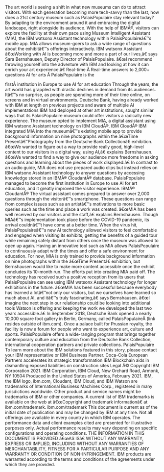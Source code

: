 ﻿The art world is seeing a shift in what new museums can do to attract visitors. With each generation becoming more tech-savvy than the last, how does a 21st century museum such as PalaisPopulaire stay relevant today? By adapting to the environment around it and embracing the digital landscape, right alongside its audience. With the help of IBMÂ®, visitors can explore the facility at their own pace using Museum Intelligent Assistant (MIA), the IBM watsonx Assistant technology within PalaisPopulaireâ€™s mobile app. MIA allows museum-goers to ask a wide range of questions about the exhibitâ€™s offerings interactively. IBM watsonx Assistant â€œWorking with AI is becoming more and more a part of our lives,â€ says Sara Bernshausen, Deputy Director of PalaisPopulaire. â€œI recommend throwing yourself into the adventure with IBM and looking at how it can enrich your art experience.â€ Real-time Â  Real-time answers to 2,000+ questions AI for arts Â  PalaisPopulaire is the

firstÂ institution in Europe to use AI for art education Through the years, the art world has grappled with drastic declines in demand from its audiences. Itâ€™s no surprise, as people are spending more of their time online, on screens and in virtual environments. Deutsche Bank, having already worked with IBM at length on previous projects and aware of multiple AI implementations IBM had deployed at other art institutions, sought similar ways that its PalaisPopulaire museum could offer visitors a radically new experience. The museum opted to implement MIA, a digital assistant using IBM watsonx Assistant technology on IBM CloudÂ®. IBM CloudÂ® IBM integrated MIA into the museumâ€™s existing mobile app to provide background information on nine photographs within the â€œTime Presentâ€”Photography from the Deutsche Bank Collectionâ€ exhibition. â€œWe wanted to figure out a way to provide really good, high-level content to our visitors in a digital way, using AI,â€ explains Bernshausen. â€œWe wanted to find a way to give our audience more freedoms in asking questions and learning about the pieces of work displayed.â€ In contrast to an audio guide, MIA does not use prepared audio clips but instead relies on IBM watsonx Assistant technology to answer questions by accessing knowledge stored in an IBMÂ® CloudantÂ® database. PalaisPopulaire managed to become the first institution in Europe to use AI for art education, and it greatly improved the visitor experience. IBMÂ® CloudantÂ® The virtual assistant comes prepared to answer over 2,000 questions through the visitorâ€™s smartphone. These questions can range from complex issues such as an artistâ€™s motivations to more basic queries such as the time and place a work was created. â€œMIA has been well received by our visitors and the staff,â€ explains Bernshausen. Though MIAâ€™s implementation took place before the COVID-19 pandemic, its arrival couldnâ€™t have come at a better time. When the virus hit, PalaisPopulaireâ€™s new AI technology allowed visitors to feel comfortable and engaged when visiting its exhibits, getting the benefits of a guided tour while remaining safely distant from others once the museum was allowed to open up again. Having an innovative tool such as MIA allows PalaisPopulaire to continuously adapt with the times and offer a safe environment for education. For now, MIA is only trained to provide background information on nine photographs within the â€œTime Presentâ€ exhibition, but Bernshausen would like to make more content accessible once the exhibit concludes its 10-month run. The efforts put into creating MIA paid off. The technology has received such a positive reception from its users that PalaisPopulaire can see using IBM watsonx Assistant technology for longer exhibitions in the future. â€œMIA has been successful because everybody has learned a lotâ€”not only our visitors, but we ourselves have learned so much about AI, and itâ€™s truly fascinating,â€ says Bernshausen. â€œI imagine the next step in our relationship could be looking into additional tools Watson is offering and keeping the work we developed the last two years accessible.â€ In September 2018, Deutsche Bank opened a nearly 10,000 square foot gallery in Berlin, Germany, called PalaisPopulaireÂ (link resides outside of ibm.com). Once a palace built for Prussian royalty, the facility is now a forum for people who want to experience art, culture and sports. PalaisPopulaire offers a wide-ranging program that brings together contemporary culture and education from the Deutsche Bank Collection, international cooperation partners and private collections. PalaisPopulaire To learn more about the IBM solutions featured in this story, please contact your IBM representative or IBM Business Partner. Coca-Cola European Partners accelerates its strategic transformation IBM Blockchain aids in dismantling exposed liabilities on construction sites Legal Â© Copyright IBM Corporation 2021. IBM Corporation, IBM Cloud, New Orchard Road, Armonk, NY 10504 Produced in the United States of America, February 2021. IBM, the IBM logo, ibm.com, Cloudant, IBM Cloud, and IBM Watson are trademarks of International Business Machines Corp., registered in many jurisdictions worldwide. Other product and service names might be trademarks of IBM or other companies. A current list of IBM trademarks is available on the web at â€œCopyright and trademark informationâ€ at ibm.com/trademark. ibm.com/trademark This document is current as of the initial date of publication and may be changed by IBM at any time. Not all offerings are available in every country in which IBM operates. The performance data and client examples cited are presented for illustrative purposes only. Actual performance results may vary depending on specific configurations and operating conditions. THE INFORMATION IN THIS DOCUMENT IS PROVIDED â€œAS ISâ€ WITHOUT ANY WARRANTY, EXPRESS OR IMPLIED, INCLUDING WITHOUT ANY WARRANTIES OF MERCHANTABILITY, FITNESS FOR A PARTICULAR PURPOSE AND ANY WARRANTY OR CONDITION OF NON-INFRINGEMENT. IBM products are warranted according to the terms and conditions of the agreements under which they are provided.
